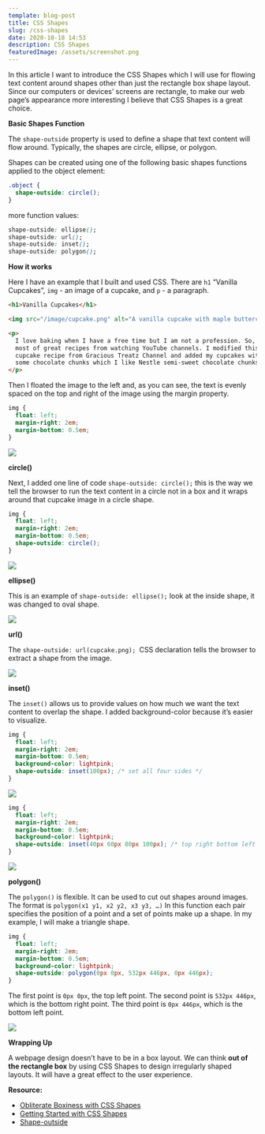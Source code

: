 ```yaml
---
template: blog-post
title: CSS Shapes
slug: /css-shapes
date: 2020-10-18 14:53
description: CSS Shapes
featuredImage: /assets/screenshot.png
---
```

In this article I want to introduce the CSS Shapes which I will use for flowing text content around shapes other than just the rectangle box shape layout. Since our computers or devices’ screens are rectangle, to make our web page’s appearance more interesting I believe that CSS Shapes is a great choice.

**Basic Shapes Function**

The `shape-outside` property is used to define a shape that text content will flow around. Typically, the shapes are circle, ellipse, or polygon.

Shapes can be created using one of the following basic shapes functions applied to the object element:

```css
.object {
  shape-outside: circle();
}
```

more function values:

```css
shape-outside: ellipse();
shape-outside: url();
shape-outside: inset();
shape-outside: polygon();
```

**How it works**

Here I have an example that I built and used CSS. There are `h1` “Vanilla Cupcakes”, `img` - an image of a cupcake, and `p` - a paragraph.

```html
<h1>Vanilla Cupcakes</h1>

<img src="/image/cupcake.png" alt="A vanilla cupcake with maple buttercream"/>

<p>
  I love baking when I have a free time but I am not a profession. So, I get
  most of great recipes from watching YouTube channels. I modified this
  cupcake recipe from Gracious Treatz Channel and added my cupcakes with
  some chocolate chunks which I like Nestle semi-sweet chocolate chunks.
</p>
```

Then I floated the image to the left and, as you can see, the text is evenly spaced on the top and right of the image using the margin property.

```css
img {
  float: left;
  margin-right: 2em;
  margin-bottom: 0.5em;
}
```

![](/assets/screenshot-1.png)

**circle()**

Next, I added one line of code `shape-outside: circle();` this is the way we tell the browser to run the text content in a circle not in a box and it wraps around that cupcake image in a circle shape.

```css
img {
  float: left;
  margin-right: 2em;
  margin-bottom: 0.5em;
  shape-outside: circle();
}
```

![](/assets/circle2.png)

**ellipse()**

This is an example of `shape-outside: ellipse();` look at the inside shape, it was changed to oval shape.

![](/assets/ellipse.png)

**url()**

The `shape-outside: url(cupcake.png); `CSS declaration tells the browser to extract a shape from the image.

![](/assets/url.png)

**inset()**

The `inset()` allows us to provide values on how much we want the text content to overlap the shape. I added background-color because it’s easier to visualize.

```css
img {
  float: left;
  margin-right: 2em;
  margin-bottom: 0.5em;
  background-color: lightpink;
  shape-outside: inset(100px); /* set all four sides */
}
```

![](/assets/inset.png)

```css
img {
  float: left;
  margin-right: 2em;
  margin-bottom: 0.5em;
  background-color: lightpink;
  shape-outside: inset(40px 60px 80px 100px); /* top right bottom left */
}
```

![](/assets/trbl.png)

**polygon()**

The `polygon()` is flexible. It can be used to cut out shapes around images. The format is `polygon(x1 y1, x2 y2, x3 y3, …)` In this function each pair specifies the position of a point and a set of points make up a shape. In my example, I will make a triangle shape.

```css
img {
  float: left;
  margin-right: 2em;
  margin-bottom: 0.5em;
  background-color: lightpink;
  shape-outside: polygon(0px 0px, 532px 446px, 0px 446px);
}
```

The first point is `0px 0px`, the top left point. The second point is `532px 446px`, which is the bottom right point. The third point is `0px 446px`, which is the bottom left point.

![](/assets/polygon.png)

**Wrapping Up**

A webpage design doesn’t have to be in a box layout. We can think **out of the rectangle box** by using CSS Shapes to design irregularly shaped layouts. It will have a great effect to the user experience.

**Resource:**

* [Obliterate Boxiness with CSS Shapes](https://www.youtube.com/watch?v=pOB75oTNhw0)
* [Getting Started with CSS Shapes](<-	https://www.html5rocks.com/en/tutorials/shapes/getting-started/#toc-polygon>)
* [Shape-outside](https://developer.mozilla.org/en-US/docs/Web/CSS/shape-outside)